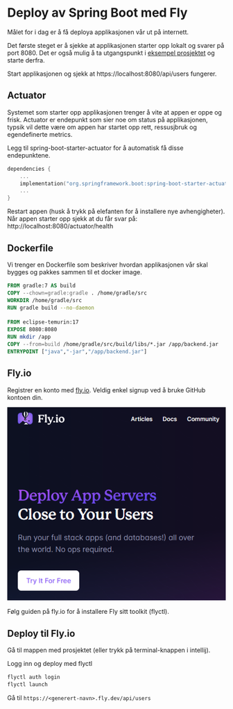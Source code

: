 # Deploy av Spring Boot med Fly

Målet for i dag er å få deploya applikasjonen vår ut på internett. 

Det første steget er å sjekke at applikasjonen starter opp lokalt og svarer på port 8080.
Det er også mulig å ta utgangspunkt i [eksempel prosjektet](https://github.com/veiset/kotlin-spring-flyway-rest-example) og starte derfra.

Start applikasjonen og sjekk at https://localhost:8080/api/users fungerer.

## Actuator

Systemet som starter opp applikasjonen trenger å vite at appen er oppe og frisk. 
Actuator er endepunkt som sier noe om status på applikasjonen, typsik vil dette være om appen har startet opp rett,
ressusjbruk og egendefinerte metrics.

Legg til spring-boot-starter-actuator for å automatisk få disse endepunktene.

```kotlin
dependencies {
    ...
    implementation("org.springframework.boot:spring-boot-starter-actuator")
    ...
}
```

Restart appen (husk å trykk på elefanten for å installere nye avhengigheter). 
Når appen starter opp sjekk at du får svar på: http://localhost:8080/actuator/health

## Dockerfile

Vi trenger en Dockerfile som beskriver hvordan applikasjonen vår skal bygges og pakkes sammen til et docker image.

```Dockerfile
FROM gradle:7 AS build
COPY --chown=gradle:gradle . /home/gradle/src
WORKDIR /home/gradle/src
RUN gradle build --no-daemon

FROM eclipse-temurin:17
EXPOSE 8080:8080
RUN mkdir /app
COPY --from=build /home/gradle/src/build/libs/*.jar /app/backend.jar
ENTRYPOINT ["java","-jar","/app/backend.jar"]
```

## Fly.io

Registrer en konto med [fly.io](https://fly.io). Veldig enkel signup ved å bruke GitHub kontoen din.

![fly.io signup](../img/flyio/fly-signup.png)

Følg guiden på fly.io for å installere Fly sitt toolkit (flyctl).


## Deploy til Fly.io

Gå til mappen med prosjektet (eller trykk på terminal-knappen i intellij).

Logg inn og deploy med flyctl

```bash
flyctl auth login
flyctl launch
```

Gå til `https://<generert-navn>.fly.dev/api/users`